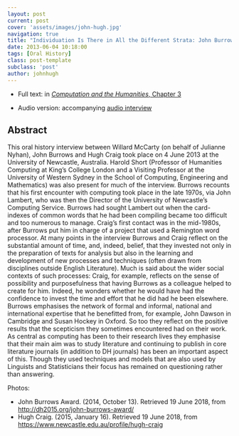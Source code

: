 ```yaml
---
layout: post
current: post
cover: 'assets/images/john-hugh.jpg'
navigation: true
title: "Individuation Is There in All the Different Strata: John Burrows, Hugh Craig and Willard McCarty"
date: 2013-06-04 10:18:00
tags: [Oral History]
class: post-template
subclass: 'post'
author: johnhugh
---
```


* Full text: in [*Computation and the Humanities*, Chapter 3](http://link.springer.com/chapter/10.1007/978-3-319-20170-2_3)

* Audio version: accompanying [audio interview](http://hiddenhistories.omeka.net/items/show/39)

## Abstract

This oral history interview between Willard McCarty (on behalf of Julianne Nyhan), John Burrows and Hugh Craig took place on 4 June 2013 at the University of Newcastle, Australia. Harold Short (Professor of Humanities Computing at King’s College London and a Visiting Professor at the University of Western Sydney in the School of Computing, Engineering and Mathematics) was also present for much of the interview. Burrows recounts that his first encounter with computing took place in the late 1970s, via John Lambert, who was then the Director of the University of Newcastle’s Computing Service. Burrows had sought Lambert out when the card-indexes of common words that he had been compiling became too difficult and too numerous to manage. Craig’s first contact was in the mid-1980s, after Burrows put him in charge of a project that used a Remington word processor. At many points in the interview Burrows and Craig reflect on the substantial amount of time, and, indeed, belief, that they invested not only in the preparation of texts for analysis but also in the learning and development of new processes and techniques (often drawn from disciplines outside English Literature). Much is said about the wider social contexts of such processes: Craig, for example, reflects on the sense of possibility and purposefulness that having Burrows as a colleague helped to create for him. Indeed, he wonders whether he would have had the confidence to invest the time and effort that he did had he been elsewhere. Burrows emphasises the network of formal and informal, national and international expertise that he benefitted from, for example, John Dawson in Cambridge and Susan Hockey in Oxford. So too they reflect on the positive results that the scepticism they sometimes encountered had on their work. As central as computing has been to their research lives they emphasise that their main aim was to study literature and continuing to publish in core literature journals (in addition to DH journals) has been an important aspect of this. Though they used techniques and models that are also used by Linguists and Statisticians their focus has remained on questioning rather than answering.

Photos: 
* John Burrows Award. (2014, October 13). Retrieved 19 June 2018, from http://dh2015.org/john-burrows-award/
* Hugh Craig. (2015, January 16). Retrieved 19 June 2018, from https://www.newcastle.edu.au/profile/hugh-craig

